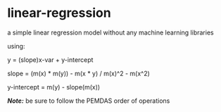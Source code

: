 # linear-regression

a simple linear regression model without any machine learning libraries

using:

y = (slope)x-var + y-intercept

slope = (m(x) * m(y)) - m(x * y) / m(x)^2 - m(x^2)

y-intercept = m(y) - slope(m(x))


**_Note:_** be sure to follow the PEMDAS order of operations
